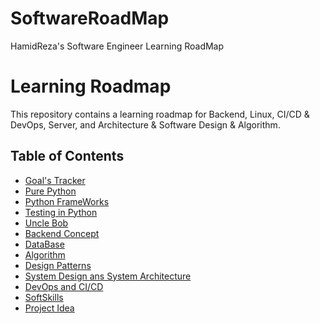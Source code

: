 # SoftwareRoadMap
HamidReza's Software Engineer Learning RoadMap


# Learning Roadmap

This repository contains a learning roadmap for Backend, Linux, CI/CD & DevOps, Server, and Architecture & Software Design & Algorithm.

## Table of Contents

- [Goal's Tracker](/../../issues/11)
- [Pure Python](/../../issues/1)
- [Python FrameWorks](/../../issues/2)
- [Testing in Python](/../../issues/3)
- [Uncle Bob](/../../issues/4)
- [Backend Concept](/../../issues/5)
- [DataBase](/../../issues/6)
- [Algorithm](/../../issues/7)
- [Design Patterns](/../../issues/8)
- [System Design ans System Architecture](/../../issues/9)
- [DevOps and CI/CD](/../../issues/10)
- [SoftSkills](/../../issues/12)
- [Project Idea](/../../issues/13)
